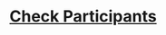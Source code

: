 # [Check Participants](https://app.codesignal.com/arcade/python-arcade/drilling-the-lists/iMjtcPbZpwxZazENA/)
